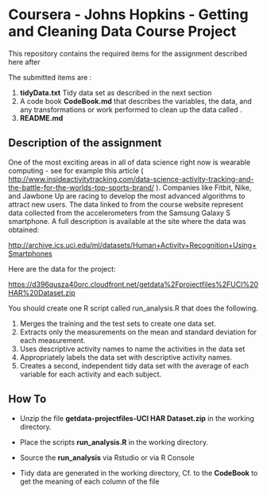 Coursera - Johns Hopkins - Getting and Cleaning Data Course Project
==========================================================================

This repository contains the required items for the assignment described here after

The submitted items are :
1. **tidyData.txt** Tidy data set as described in the next section
2. A code book **CodeBook.md** that describes the variables, the data, and any transformations or work performed to clean up the data called . 
3. **README.md**

## Description of the assignment

One of the most exciting areas in all of data science right now is wearable computing - see for example this article ( http://www.insideactivitytracking.com/data-science-activity-tracking-and-the-battle-for-the-worlds-top-sports-brand/ ). Companies like Fitbit, Nike, and Jawbone Up are racing to develop the most advanced algorithms to attract new users. The data linked to from the course website represent data collected from the accelerometers from the Samsung Galaxy S smartphone. A full description is available at the site where the data was obtained: 

http://archive.ics.uci.edu/ml/datasets/Human+Activity+Recognition+Using+Smartphones 

Here are the data for the project: 

https://d396qusza40orc.cloudfront.net/getdata%2Fprojectfiles%2FUCI%20HAR%20Dataset.zip 

You should create one R script called run_analysis.R that does the following. 

1. Merges the training and the test sets to create one data set.
2. Extracts only the measurements on the mean and standard deviation for each measurement. 
3. Uses descriptive activity names to name the activities in the data set
4. Appropriately labels the data set with descriptive activity names. 
5. Creates a second, independent tidy data set with the average of each variable for each activity and each subject. 

## How To

* Unzip the file **getdata-projectfiles-UCI HAR Dataset.zip** in the working directory.

* Place the scripts **run_analysis.R** in the working directory.

* Source the **run_analysis** via Rstudio or via R Console

* Tidy data are generated in the working directory, Cf. to the **CodeBook** to get the meaning of each column of the file